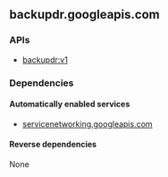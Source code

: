 ## backupdr.googleapis.com

### APIs

* [ backupdr:v1 ]( https://backupdr.googleapis.com/$discovery/rest?version=v1 )

### Dependencies

#### Automatically enabled services

* [servicenetworking.googleapis.com](../servicenetworking.googleapis.com/)

#### Reverse dependencies

None
